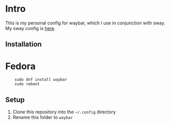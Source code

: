 # Intro
This is my personal config for waybar, which I use in conjunction with sway. My sway config is [here](https://github.com/OhNarts/sway_config).

## Installation
# Fedora
```
    sudo dnf install waybar
    sudo reboot
```

## Setup
1. Clone this repository into the `~/.config` directory
2. Rename this folder to `waybar`
